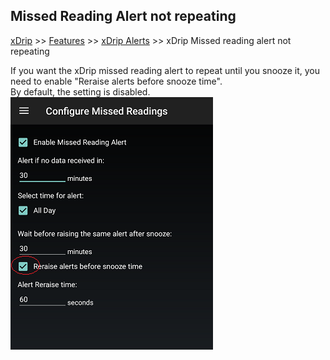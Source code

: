 ## Missed Reading Alert not repeating
[xDrip](../README.md) >> [Features](./Features_page.md) >> [xDrip Alerts](./Alerts_page.md) >> xDrip Missed reading alert not repeating  
  
If you want the xDrip missed reading alert to repeat until you snooze it, you need to enable "Reraise alerts before snooze time".  
By default, the setting is disabled.  
![](./images/MissedReadingReraise.png)  

